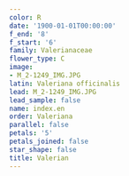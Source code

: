 ```yaml
---
color: R
date: '1900-01-01T00:00:00'
f_end: '8'
f_start: '6'
family: Valerianaceae
flower_type: C
image:
- M_2-1249_IMG.JPG
latin: Valeriana officinalis
lead: M_2-1249_IMG.JPG
lead_sample: false
name: index.en
order: Valeriana
parallel: false
petals: '5'
petals_joined: false
star_shape: false
title: Valerian
---
```

